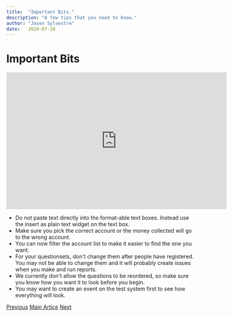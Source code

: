 ```yaml
---
title:  "Important Bits."
description: "A few tips that you need to know."
author: "Jason Sylvestre"
date:   2020-07-20
---
```


# Important Bits

<iframe id="kaltura_player" src="https://cdnapisec.kaltura.com/p/1770401/sp/177040100/embedIframeJs/uiconf_id/29032722/partner_id/1770401?iframeembed=true&playerId=kaltura_player&entry_id=0_ln4r5jii&flashvars[mediaProtocol]=rtmp&amp;flashvars[streamerType]=rtmp&amp;flashvars[streamerUrl]=rtmp://www.kaltura.com:1935&amp;flashvars[rtmpFlavors]=1&amp;flashvars[localizationCode]=en&amp;flashvars[leadWithHTML5]=true&amp;flashvars[sideBarContainer.plugin]=true&amp;flashvars[sideBarContainer.position]=left&amp;flashvars[sideBarContainer.clickToClose]=true&amp;flashvars[chapters.plugin]=true&amp;flashvars[chapters.layout]=vertical&amp;flashvars[chapters.thumbnailRotator]=false&amp;flashvars[streamSelector.plugin]=true&amp;flashvars[EmbedPlayer.SpinnerTarget]=videoHolder&amp;flashvars[dualScreen.plugin]=true&amp;flashvars[Kaltura.addCrossoriginToIframe]=true&amp;&wid=1_2p5gsqyj" width="580" height="360" allowfullscreen webkitallowfullscreen mozAllowFullScreen allow="autoplay *; fullscreen *; encrypted-media *" sandbox="allow-forms allow-same-origin allow-scripts allow-top-navigation allow-pointer-lock allow-popups allow-modals allow-orientation-lock allow-popups-to-escape-sandbox allow-presentation allow-top-navigation-by-user-activation" frameborder="0" title="Kaltura Player"></iframe>


* Do not paste text directly into the format-able text boxes. Instead use the insert as plain text widget on the text box.
* Make sure you pick the correct account or the money collected will go to the wrong account.
* You can now filter the account list to make it easier to find the one you want.
* For your questionsets, don't change them after people have registered. You may not be able to change them and it will probably create issues when you make and run reports.
* We currently don't allow the questions to be reordered, so make sure you know how you want it to look before you begin.
* You may want to create an event on the test system first to see how everything will look.

<p><a href="/documentation/registration/admin-home" class="registration-tag"><i class="fas fa-arrow-left"></i> Previous</a> <a href="/documentation/registration/getting-started" class="registration-tag">Main Artice</a> <a href="/documentation/registration/create-event" class="registration-tag">Next <i class="fas fa-arrow-right"></i></a></p>